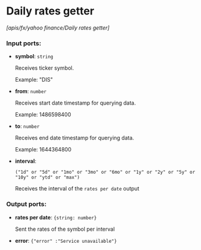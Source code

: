 # Daily rates getter

_[apis/fx/yahoo finance/Daily rates getter]_

### Input ports:

* __symbol__: ` string `

    Receives ticker symbol.
    
    Example:
    "DIS"


* __from__: ` number `

    Receives start date timestamp for querying data.
    
    Example:
    1486598400


* __to__: ` number `

    Receives end date timestamp for querying data.
    
    Example:
    1644364800


* __interval__: 
    ```
    ("1d" or "5d" or "1mo" or "3mo" or "6mo" or "1y" or "2y" or "5y" or "10y" or "ytd" or "max")
    ```

    Receives the interval of the `rates per date` output

### Output ports:

* __rates per date__: ` {string: number} `

    Sent the rates of the symbol per interval


* __error__: ` {"error" :"Service unavailable"} `

